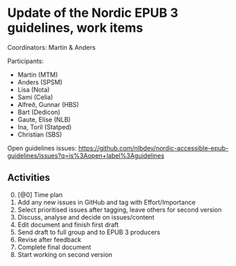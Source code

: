 Update of the Nordic EPUB 3 guidelines, work items
================================================

Coordinators: Martin & Anders

Participants: 
- Martin (MTM)
- Anders (SPSM)
- Lisa (Nota)
- Sami (Celia)
- Alfreð, Gunnar (HBS)
- Bart (Dedicon)
- Gaute, Elise (NLB)
- Ina, Toril (Statped)
- Christian (SBS)


Open guidelines issues: https://github.com/nlbdev/nordic-accessible-epub-guidelines/issues?q=is%3Aopen+label%3Aguidelines

## Activities
0. [@0] Time plan
1. Add any new issues in GitHub and tag with Effort/Importance
2. Select prioritised issues after tagging, leave others for second version
3. Discuss, analyse and decide on issues/content
4. Edit document and finish first draft
5. Send draft to full group and to EPUB 3 producers
6. Revise after feedback
7. Complete final document 
8. Start working on second version
